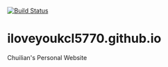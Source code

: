 [![Build Status](https://travis-ci.org/iloveyoukcl5770/iloveyoukcl5770.github.io.svg?branch=master)](https://travis-ci.org/iloveyoukcl5770/iloveyoukcl5770.github.io)

# iloveyoukcl5770.github.io
Chuilian's Personal Website

##
